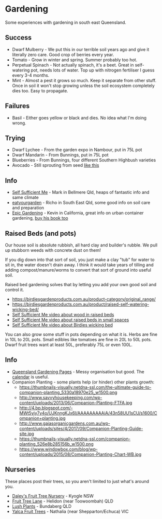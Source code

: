 # Gardening

Some experiences with gardening in south east Queensland.

## Success

* Dwarf Mulberry - We put this in our terrible soil years ago and give it literally zero care. Good crop of berries every year.
* Tomato - Grow in winter and spring. Summer probably too hot.
* Perpetual Spinach - Not actually spinach, it's a beet. Great in self-watering pot, needs lots of water. Top up with nitrogen fertiliser I guess every 3-4 months.
* Mint - Almost a pest it grows so much. Keep it separate from other stuff. Once in soil it won't stop growing unless the soil ecosystem completely dies too. Easy to propagate.

## Failures

* Basil - Either goes yellow or black and dies. No idea what I'm doing wrong.

## Trying

* Dwarf Lychee - From the garden expo in Nambour, put in 75L pot
* Dwarf Mandarin - From Bunnings, put in 75L pot
* Blueberries - From Bunnings, four different Southern Highbush varieties
* Avocado - Still sprouting from seed [like this](https://www.youtube.com/watch?v=TDd_QU9Crmk)

## Info

* [Self Sufficient Me](https://www.youtube.com/channel/UCJZTjBlrnDHYmf0F-eYXA3Q) - Mark in Bellmere Qld, heaps of fantastic info and same climate
* [eatyourgarden](https://www.youtube.com/channel/UCDC_RVt_z4wX_P6F9aeMN9w) - Richo in South East Qld, some good info on soil care and preparation
* [Epic Gardening](https://www.youtube.com/user/EpicGardening) - Kevin in California, great info on urban container gardening, [buy his book too](https://www.amazon.com.au/dp/076036396X/ref=cbw_direct_from_1)

## Raised Beds (and pots)

Our house soil is absolute rubbish, all hard clay and builder's rubble. We pull up stubborn weeds with concrete dust on them!

If you dig down into that sort of soil, you just make a clay "tub" for water to sit in, the water doesn't drain away. I think it would take years of tilling and adding compost/manure/worms to convert that sort of ground into useful soil.

Raised bed gardening solves that by letting you add your own good soil and control it.

* <https://birdiesgardenproducts.com.au/product-category/original_range/>
* <https://birdiesgardenproducts.com.au/product/raised-self-watering-wicking-bed/>
* [Self Sufficient Me video about wood in raised beds](https://www.youtube.com/watch?v=3O2qCQU7Cac)
* [Self Sufficient Me video about raised beds in small spaces](https://www.youtube.com/watch?v=Nh0ol-eAN2U)
* [Self Sufficient Me video about Birdies wicking bed](https://www.youtube.com/watch?v=RAy8gd_Omd4)

You can also grow some stuff in pots depending on what it is. Herbs are fine in 10L to 20L pots. Small edibles like tomatoes are fine in 20L to 50L pots. Dwarf fruit trees want at least 50L, preferably 75L or even 100L.

## Info

* [Queensland Gardening Pages](http://www.queenslandgardening.com/) - Messy organisation but good. The [calendar](http://www.queenslandgardening.com/calender.html) is useful.
* Companion Planting - some plants help (or hinder) other plants growth:
    - <https://thumbnails-visually.netdna-ssl.com/the-ultimate-guide-to-companion-planting_5330a18970e25_w1500.png>
    - <http://www.savvyhousekeeping.com/wp-content/uploads/2013/06/Companion-Planting-FTFA.jpg>
    - <http://4.bp.blogspot.com/-MWt5yjy7y4o/UJKnngKJx6I/AAAAAAAAAiA/43n58UU1sCU/s1600/Companion+planting.jpg>
    - <http://www.gaiasorganicgardens.com.au/wp-content/uploads/sites/4/2017/09/Companion-Planting-Guide-site.jpg>
    - <https://thumbnails-visually.netdna-ssl.com/companion-planting_526e8b285156b_w1500.png>
    - <https://www.windowbox.com/blog/wp-content/uploads/2015/08/Companion-Planting-Chart-WB.jpg>

## Nurseries

These places post their trees, so you aren't limited to just what's around you.

* [Daley's Fruit Tree Nursery](https://www.daleysfruit.com.au/) - Kyogle NSW
* [Fruit Tree Lane](https://fruittreelane.com.au/) - Helidon (near Toowoombah) QLD
* [Lush Plants](https://www.lushplants.com.au/) - Bundaberg QLD
* [Yalca Fruit Trees](https://www.yalcafruittrees.com.au/) - Nathalia (near Shepparton/Echuca) VIC
